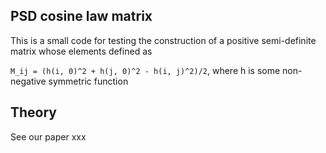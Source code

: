 ## PSD cosine law matrix
This is a small code for testing the construction of a positive semi-definite matrix whose elements defined as 

`M_ij = (h(i, 0)^2 + h(j, 0)^2 - h(i, j)^2)/2`, where h is some non-negative symmetric function 

## Theory
See our paper xxx
